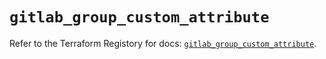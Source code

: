 # `gitlab_group_custom_attribute`

Refer to the Terraform Registory for docs: [`gitlab_group_custom_attribute`](https://www.terraform.io/docs/providers/gitlab/r/group_custom_attribute).

